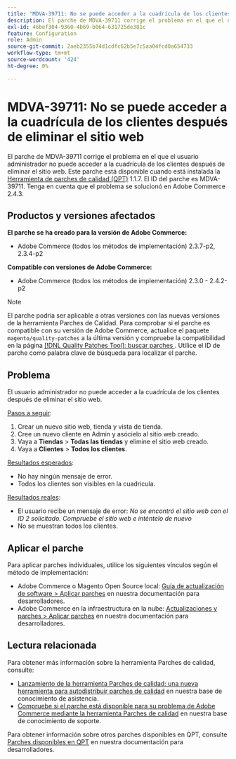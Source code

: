 ```yaml
---
title: "MDVA-39711: No se puede acceder a la cuadrícula de los clientes después de eliminar el sitio web"
description: El parche de MDVA-39711 corrige el problema en el que el usuario administrador no puede acceder a la cuadrícula de los clientes después de eliminar el sitio web. Este parche está disponible cuando está instalada la [Quality Patches Tool (QPT)](/help/announcements/adobe-commerce-announcements/magento-quality-patches-released-new-tool-to-self-serve-quality-patches.md) 1.1.7. El ID del parche es MDVA-39711. Tenga en cuenta que el problema se solucionó en Adobe Commerce 2.4.3.
exl-id: 46bef304-9360-4b69-b064-631725de381c
feature: Configuration
role: Admin
source-git-commit: 2aeb2355b74d1cdfc62b5e7c5aa04fcd0a654733
workflow-type: tm+mt
source-wordcount: '424'
ht-degree: 0%

---
```


# MDVA-39711: No se puede acceder a la cuadrícula de los clientes después de eliminar el sitio web

El parche de MDVA-39711 corrige el problema en el que el usuario administrador no puede acceder a la cuadrícula de los clientes después de eliminar el sitio web. Este parche está disponible cuando está instalada la [Herramienta de parches de calidad (QPT)](/help/announcements/adobe-commerce-announcements/magento-quality-patches-released-new-tool-to-self-serve-quality-patches.md) 1.1.7. El ID del parche es MDVA-39711. Tenga en cuenta que el problema se solucionó en Adobe Commerce 2.4.3.

## Productos y versiones afectados

**El parche se ha creado para la versión de Adobe Commerce:**

* Adobe Commerce (todos los métodos de implementación) 2.3.7-p2, 2.3.4-p2

**Compatible con versiones de Adobe Commerce:**

* Adobe Commerce (todos los métodos de implementación) 2.3.0 - 2.4.2-p2

>[!NOTE]
>
>El parche podría ser aplicable a otras versiones con las nuevas versiones de la herramienta Parches de Calidad. Para comprobar si el parche es compatible con su versión de Adobe Commerce, actualice el paquete `magento/quality-patches` a la última versión y compruebe la compatibilidad en la página [[!DNL Quality Patches Tool]: buscar parches ](https://experienceleague.adobe.com/tools/commerce-quality-patches/index.html?lang=es). Utilice el ID de parche como palabra clave de búsqueda para localizar el parche.

## Problema

El usuario administrador no puede acceder a la cuadrícula de los clientes después de eliminar el sitio web.

<u>Pasos a seguir</u>:

1. Crear un nuevo sitio web, tienda y vista de tienda.
1. Cree un nuevo cliente en Admin y asócielo al sitio web creado.
1. Vaya a **Tiendas** > **Todas las tiendas** y elimine el sitio web creado.
1. Vaya a **Clientes** > **Todos los clientes**.

<u>Resultados esperados</u>:

* No hay ningún mensaje de error.
* Todos los clientes son visibles en la cuadrícula.

<u>Resultados reales</u>:

* El usuario recibe un mensaje de error: *No se encontró el sitio web con el ID 2 solicitado. Compruebe el sitio web e inténtelo de nuevo*
* No se muestran todos los clientes.

## Aplicar el parche

Para aplicar parches individuales, utilice los siguientes vínculos según el método de implementación:

* Adobe Commerce o Magento Open Source local: [Guía de actualización de software > Aplicar parches](https://experienceleague.adobe.com/es/docs/commerce-operations/tools/quality-patches-tool/usage) en nuestra documentación para desarrolladores.
* Adobe Commerce en la infraestructura en la nube: [Actualizaciones y parches > Aplicar parches](https://experienceleague.adobe.com/es/docs/commerce-cloud-service/user-guide/develop/upgrade/apply-patches) en nuestra documentación para desarrolladores.

## Lectura relacionada

Para obtener más información sobre la herramienta Parches de calidad, consulte:

* [Lanzamiento de la herramienta Parches de calidad: una nueva herramienta para autodistribuir parches de calidad](/help/announcements/adobe-commerce-announcements/magento-quality-patches-released-new-tool-to-self-serve-quality-patches.md) en nuestra base de conocimiento de asistencia.
* [Compruebe si el parche está disponible para su problema de Adobe Commerce mediante la herramienta Parches de calidad](/help/support-tools/patches-available-in-qpt-tool/check-patch-for-magento-issue-with-magento-quality-patches.md) en nuestra base de conocimiento de soporte.

Para obtener información sobre otros parches disponibles en QPT, consulte [Parches disponibles en QPT](https://experienceleague.adobe.com/tools/commerce-quality-patches/index.html?lang=es) en nuestra documentación para desarrolladores.
